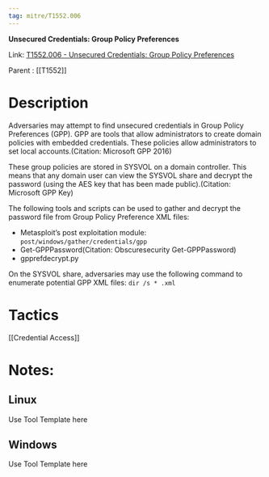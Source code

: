 ```yaml
---
tag: mitre/T1552.006
---
```


**Unsecured Credentials: Group Policy Preferences**

Link: [T1552.006 - Unsecured Credentials: Group Policy Preferences](https://attack.mitre.org/techniques/T1552/006)

Parent : [[T1552]]


# Description

Adversaries may attempt to find unsecured credentials in Group Policy Preferences (GPP). GPP are tools that allow administrators to create domain policies with embedded credentials. These policies allow administrators to set local accounts.(Citation: Microsoft GPP 2016)

These group policies are stored in SYSVOL on a domain controller. This means that any domain user can view the SYSVOL share and decrypt the password (using the AES key that has been made public).(Citation: Microsoft GPP Key)

The following tools and scripts can be used to gather and decrypt the password file from Group Policy Preference XML files:

* Metasploit’s post exploitation module: <code>post/windows/gather/credentials/gpp</code>
* Get-GPPPassword(Citation: Obscuresecurity Get-GPPPassword)
* gpprefdecrypt.py

On the SYSVOL share, adversaries may use the following command to enumerate potential GPP XML files: <code>dir /s * .xml</code>


# Tactics


[[Credential Access]]


# Notes:

## Linux

Use Tool Template here

## Windows

Use Tool Template here